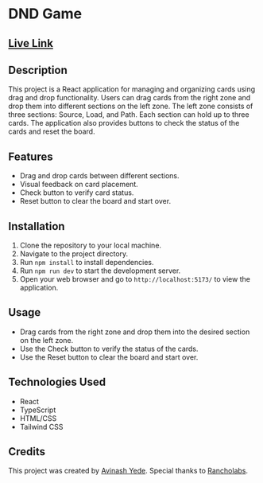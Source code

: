# DND Game
## [Live Link](https://dnd-game.vercel.app/)

## Description
This project is a React application for managing and organizing cards using drag and drop functionality. Users can drag cards from the right zone and drop them into different sections on the left zone. The left zone consists of three sections: Source, Load, and Path. Each section can hold up to three cards. The application also provides buttons to check the status of the cards and reset the board.

## Features
- Drag and drop cards between different sections.
- Visual feedback on card placement.
- Check button to verify card status.
- Reset button to clear the board and start over.

## Installation
1. Clone the repository to your local machine.
2. Navigate to the project directory.
3. Run `npm install` to install dependencies.
4. Run `npm run dev` to start the development server.
5. Open your web browser and go to `http://localhost:5173/` to view the application.

## Usage
- Drag cards from the right zone and drop them into the desired section on the left zone.
- Use the Check button to verify the status of the cards.
- Use the Reset button to clear the board and start over.

## Technologies Used
- React
- TypeScript
- HTML/CSS
- Tailwind CSS

## Credits
This project was created by [Avinash Yede](https://github.com/Avinash-1-10). Special thanks to [Rancholabs](https://www.rancholabs.com).

